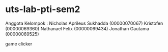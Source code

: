 # uts-lab-pti-sem2

Anggota Kelompok :
Nicholas Aprileus Sukhadda (00000070067)
Kristofen (00000069360)
Nathanael Felix (00000069434)
Jonathan Gautama (00000069525)


game clicker
